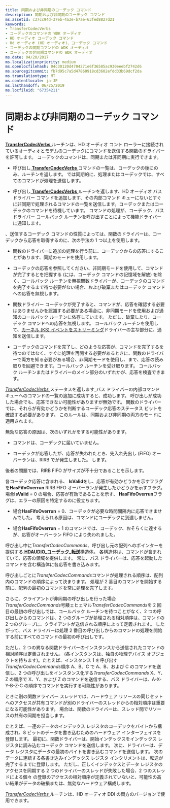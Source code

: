 ```yaml
---
title: 同期および非同期のコーデック コマンド
description: 同期および非同期のコーデック コマンド
ms.assetid: c37cc94d-37eb-4a3e-b7ae-63fed8827d21
keywords:
- TransferCodecVerbs
- コーデックのコマンドの WDK オーディオ
- HD オーディオ コーデック コマンド
- Hd オーディオ (HD オーディオ)、コーデック コマンド
- コーデックの同期コマンドの WDK オーディオ
- コーデックの非同期コマンドの WDK オーディオ
ms.date: 04/20/2017
ms.localizationpriority: medium
ms.openlocfilehash: 04c30120d4704271e6f36585ac930eeebf2742d6
ms.sourcegitcommit: fb7d95c7a5d47860918cd3602efdd33b69dcf2da
ms.translationtype: MT
ms.contentlocale: ja-JP
ms.lasthandoff: 06/25/2019
ms.locfileid: "67354211"
---
```

# <a name="synchronous-and-asynchronous-codec-commands"></a>同期および非同期のコーデック コマンド


[ **TransferCodecVerbs** ](https://docs.microsoft.com/windows-hardware/drivers/ddi/content/hdaudio/nc-hdaudio-ptransfer_codec_verbs)ルーチンは、HD オーディオ コント ローラーに接続されているオーディオとモデムのコーデックにコマンドを送信する関数のドライバーを許可します。 コーデックのコマンドは、同期または非同期に実行できます。

-   呼び出し[ **TransferCodecVerbs** ](https://docs.microsoft.com/windows-hardware/drivers/ddi/content/hdaudio/nc-hdaudio-ptransfer_codec_verbs)コマンドの一覧は、コーデックの後にのみ、ルーチンを返します。 では同期的に、処理またはコーデックでは、すべてのコマンドが処理を送信します。

-   呼び出し[ **TransferCodecVerbs** ](https://docs.microsoft.com/windows-hardware/drivers/ddi/content/hdaudio/nc-hdaudio-ptransfer_codec_verbs)ルーチンを返します、HD オーディオ バス ドライバー コマンドを追加します、その内部コマンド キューにないとすぐに非同期で処理されるコマンドの一覧を送信します。コーデックまたはコーデックのコマンドを待機しています。 コマンドの処理が、コーデック、バス ドライバー コールバック ルーチンを呼び出すことによって機能ドライバーに通知します。

、送信するコーデック コマンドの性質によっては、関数のドライバーは、コーデックから応答を取得するのに、次の手法の 1 つ以上を使用します。

-   関数のドライバーに追加の処理を行う前に、コーデックからの応答にすることがあります、同期のモードを使用します。

-   コーデックの応答を参照してください、非同期モードを使用して、コマンドが完了するとを把握する (には、コーデック コマンドの記憶域を解放) を除く、コールバック ルーチンを無視関数ドライバーが、コーデックのコマンドを完了するまで待つ必要がない場合、および破棄またはコーデック コマンドへの応答を無視します。

-   関数ドライバー コーデックが完了すると、コマンドが、応答を確認する必要はありませんかを認識する必要がある場合に、非同期モードを使用および通知のコールバック ルーチンに依存しています。 ただし、破棄したり、コーデック コマンドへの応答を無視します。 コールバック ルーチンを使用して、[カーネル (KS) イベントをストリーミング](https://docs.microsoft.com/windows-hardware/drivers/stream/ks-events)ドライバーの主な部分に、通知を送信します。

-   コーデックのコマンドを完了し、どのような応答が、コマンドを完了するを待つのではなく、すぐに処理を再開する必要があるときに、関数のドライバーで両方を知る必要がある場合、非同期モードを使用し、まで、応答の読み取りを回避できます。コールバック ルーチンを受け取ります。 コールバック ルーチンまたはドライバーのメイン部分のいずれかが、応答を検査できます。

[*TransferCodecVerbs* ](https://docs.microsoft.com/windows-hardware/drivers/ddi/content/hdaudio/nc-hdaudio-ptransfer_codec_verbs)ステータスを返します\_バス ドライバーの内部コマンド キューへのコマンドの一覧の追加に成功すると、成功します。 呼び出しが成功した場合でも、応答できない可能性がありますが無効です。 関数のドライバーでは、それらが有効かどうかを判断するコーデック応答のステータス ビットを確認する必要があります。 このルールは、同期および非同期の両方のモードに適用されます。

無効な応答の原因は、次のいずれかをする可能性があります。

-   コマンドは、コーデックに届いていません。

-   コーデックが応答したが、応答が失われたとき、先入れ先出し (FIFO) オーバーランは、RIRB でが発生しました。 します。

後者の問題では、RIRB FIFO がサイズが不十分であることを示します。

各コーデック応答に含まれる、 **IsValid**をし、応答が有効かどうかを示すフラグを**HasFifoOverrun** RIRB FIFO オーバーランが発生したかどうかを示すフラグ。 場合**IsValid** = 0 の場合、応答が有効であることを示す、 **HasFifoOverrun**フラグは、エラーの原因を特定するのに役立ちます。

-   場合**HasFifoOverrun** = 0、コーデックが必要な時間間隔内に応答できませんでした。 考えられる原因は、コマンドにコーデックに到達しません。

-   場合**HasFifoOverrun** = 1 のコマンドでは、コーデック、おそらくに達するが、応答がオーバーラン FIFO により失われました。

呼び出し中に*TransferCodecCommands*、呼び出し元の配列へのポインターを提供する[ **HDAUDIO\_コーデック\_転送**](https://docs.microsoft.com/windows-hardware/drivers/ddi/content/hdaudio/ns-hdaudio-_hdaudio_codec_transfer)構造体。 各構造体は、コマンドが含まれていて、応答の領域を提供します。 常に、バス ドライバーは、応答を起動したコマンドを含む構造体に各応答を書き込みます。

呼び出しごとに*TransferCodecCommands*コマンドが処理される順序は、配列内のコマンドの順序によって決まります。 処理が 2 番目のコマンドを開始する前に、配列の最初のコマンドを常に処理を完了します。

さらに、クライアントが非同期の呼び出しを行った場合*TransferCodecCommands*号餧ェヒェマル*TransferCodecCommands*を 2 回目の最初の呼び出しでは、コールバック ルーチンを待つことがなく、2 つの呼び出しからのコマンドは、2 つのグループが処理される相対順序は、コマンドの 2 つのグループに、クライアントが送信される順序によって定義されます。 したがって、バス ドライバーは処理 2 番目の呼び出しからのコマンドの処理を開始する前にすべてのコマンドの最初の呼び出しです。

ただし、2 つの異なる関数ドライバーのインスタンスから送信されたコマンドの相対順序は定義されません。 (各インスタンスは、独自の物理デバイス オブジェクトを持ちます)。たとえば、インスタンス 1 を呼び出す*TransferCodecCommands*順序 A、B、C で A、B、および C のコマンドを送信し、2 つの呼び出しをインスタンス化する*TransferCodecCommands* X、Y、Z の順序で X、Y、および Z のコマンドを送信する、バス ドライバーは、A-X-Y-B-Z-C の順序でコマンドを実行する可能性があります。

ときに別の関数ドライバー スレッドでは、ハードウェア リソースの同じセットへのアクセスが共有コマンドが別のドライバーのスレッドからの相対順序は重要になる可能性があります。 場合は、関数のドライバーは、スレッド間でリソースの共有の同期を担当します。

たとえば、一連のデータのインデックス レジスタのコーデックをバイトから構成され、8 ビットのデータを書き込むためのハードウェア インターフェイスを登録します。 最初に、関数ドライバーは、開始インデックスをインデックス レジスタに読み込むコーデック コマンドを送信します。 次に、ドライバーは、データ レジスタにデータの最初のバイトを書き込むコマンドを送信します。 次のデータに連続する各書き込みインデックス レジスタ インクリメントは、転送が完了するまでに登録します。 ただし、正しくインデックスとデータ レジスタのアクセスを同期する 2 つのドライバーのスレッドが失敗した場合、2 つのスレッドによる個々 の登録のアクセスの相対順序が定義されていないと、可能性の高い結果がデータの破損または、無効なハードウェア構成します。

[ *TransferCodecVerbs* ](https://docs.microsoft.com/windows-hardware/drivers/ddi/content/hdaudio/nc-hdaudio-ptransfer_codec_verbs)ルーチンは、HD オーディオ DDI の両方のバージョンで使用できます。

 

 




